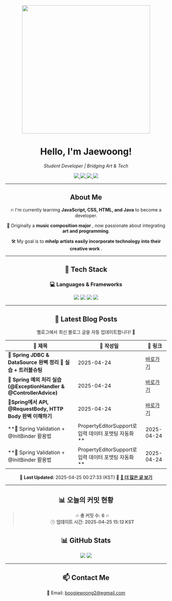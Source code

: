 
<div align="center">
  <img src="https://github.com/Jaewoong-Hwang/Jaewoong-Hwang/blob/main/Character.gif" width="400">
<h1 align="center" font-weight="bold">Hello, I'm Jaewoong! </h1>

<p align="center"><em>Student Developer | Bridging Art & Tech</em></p>

<p align="center">
  <a href="https://github.com/Jaewoong-Hwang">
    <img src="https://img.shields.io/github/followers/Jaewoong-Hwang?label=Follow&style=social" />
  </a>
  <a href="https://velog.io/@mypalebluedot29/posts">
    <img src="https://img.shields.io/badge/Velog-20C997?style=flat-square&logo=velog&logoColor=white"/>
  </a>
  <a href="https://www.youtube.com/@boogiewoong2819">
    <img src="https://img.shields.io/badge/YouTube-FF0000?style=flat-square&logo=youtube&logoColor=white"/>
  </a>
  <a href="https://www.instagram.com/boogie_woong2">
    <img src="https://img.shields.io/badge/Instagram-E4405F?style=flat-square&logo=instagram&logoColor=white"/>
  </a>
</p>

---

## About Me
 <p>🔥 I'm currently learning <strong>JavaScript, CSS, HTML, and Java</strong> to become a developer.</p>
 <p>🎨 Originally a <strong>music composition major</strong> , now passionate about integrating <strong>art and programming</strong>.</p>
 <p>🛠 My goal is to <strong>mhelp artists easily incorporate technology into their creative work</strong> .</p>

---

## 🚀 Tech Stack
### 💻 Languages & Frameworks
<p>
  <img src="https://img.shields.io/badge/JavaScript-F7DF1E?style=for-the-badge&logo=javascript&logoColor=black"/>
  <img src="https://img.shields.io/badge/CSS3-1572B6?style=for-the-badge&logo=css3&logoColor=white"/>
  <img src="https://img.shields.io/badge/HTML5-E34F26?style=for-the-badge&logo=html5&logoColor=white"/>
  <img src="https://img.shields.io/badge/Java-007396?style=for-the-badge&logo=java&logoColor=white"/>
</p>

---



## 📝 Latest Blog Posts
 벨로그에서 최신 블로그 글을 자동 업데이트합니다! 🚀

<!-- BLOG-POST-LIST:START -->
| 📝 제목 | 📅 작성일 | 🔗 링크 |
|---------|------------------|---------|
| **📌 Spring JDBC & DataSource 완벽 정리 🚀 실습 + 트러블슈팅** | 2025-04-24 | [바로가기](https://velog.io/@mypalebluedot29/Spring-JDBC-DataSource-완벽-정리-실습-트러블슈팅) |
| **📌 Spring 예외 처리 실습 (@ExceptionHandler & @ControllerAdvice)** | 2025-04-24 | [바로가기](https://velog.io/@mypalebluedot29/Spring-예외-처리-실습-ExceptionHandler-ControllerAdvice-lz1dwpu2) |
| **📌Spring에서 API, @RequestBody, HTTP Body 완벽 이해하기** | 2025-04-24 | [바로가기](https://velog.io/@mypalebluedot29/Spring에서-API-RequestBody-HTTP-Body-완벽-이해하기-op05f5b6) |
| **📌 Spring Validation + @InitBinder 활용법 | PropertyEditorSupport로 입력 데이터 포맷팅 자동화** | 2025-04-24 | [바로가기](https://velog.io/@mypalebluedot29/Spring-Validation-InitBinder-활용법-PropertyEditorSupport로-입력-데이터-포맷팅-자동화-e3zv6wnj) |
| **📌 Spring Validation + @InitBinder 활용법 | PropertyEditorSupport로 입력 데이터 포맷팅 자동화** | 2025-04-24 | [바로가기](https://velog.io/@mypalebluedot29/Spring-Validation-InitBinder-활용법-PropertyEditorSupport로-입력-데이터-포맷팅-자동화-pvioklz1) |

📅 **Last Updated:** 2025-04-25 00:27:33 (KST)
🔗 **[📖 더 많은 글 보기](https://velog.io/@mypalebluedot29)**
<!-- BLOG-POST-LIST:END -->




---

































































































































































































































































































































































































































































































































































































## 📊 오늘의 커밋 현황
> 🔥 **총 커밋 수:** **6** 🔥  
> 🕒 **업데이트 시간:** **2025-04-25 15:12 KST**

## 📊 GitHub Stats
<p align="center">
  <img src="https://github-readme-stats.vercel.app/api?username=Jaewoong-Hwang&show_icons=true&theme=tokyonight"/>
  <img src="https://github-readme-streak-stats.herokuapp.com/?user=Jaewoong-Hwang&theme=tokyonight"/>
</p>


---

## 📫 Contact Me
 📧 Email: boogiewoong2@egmail.com 

</div>





